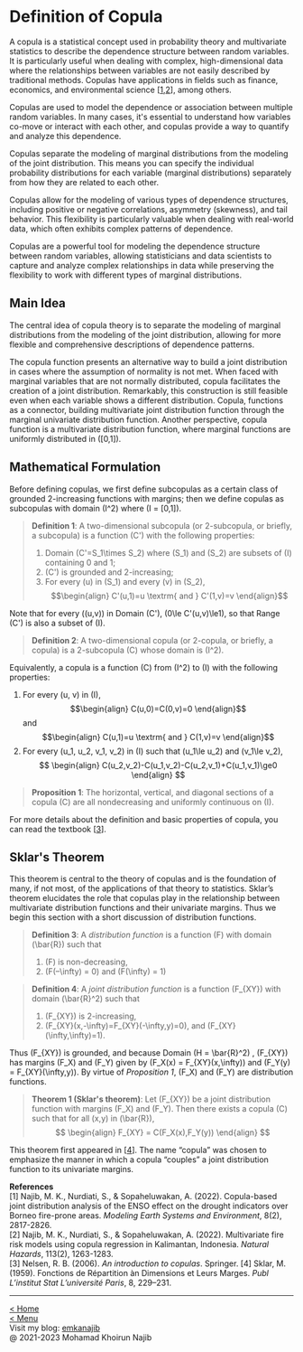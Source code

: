 <script type="text/javascript" async
  src="https://cdnjs.cloudflare.com/ajax/libs/mathjax/2.7.7/MathJax.js?config=TeX-MML-AM_CHTML">
</script>

# Definition of Copula

A copula is a statistical concept used in probability theory and multivariate statistics to describe the dependence structure between random variables. It is particularly useful when dealing with complex, high-dimensional data where the relationships between variables are not easily described by traditional methods. Copulas have applications in fields such as finance, economics, and environmental science [[1](#MKN23a),[2](#MKN23b)], among others.

Copulas are used to model the dependence or association between multiple random variables. In many cases, it's essential to understand how variables co-move or interact with each other, and copulas provide a way to quantify and analyze this dependence.

Copulas separate the modeling of marginal distributions from the modeling of the joint distribution. This means you can specify the individual probability distributions for each variable (marginal distributions) separately from how they are related to each other.

Copulas allow for the modeling of various types of dependence structures, including positive or negative correlations, asymmetry (skewness), and tail behavior. This flexibility is particularly valuable when dealing with real-world data, which often exhibits complex patterns of dependence.

Copulas are a powerful tool for modeling the dependence structure between random variables, allowing statisticians and data scientists to capture and analyze complex relationships in data while preserving the flexibility to work with different types of marginal distributions.

## Main Idea

The central idea of copula theory is to separate the modeling of marginal distributions from the modeling of the joint distribution, allowing for more flexible and comprehensive descriptions of dependence patterns.

The copula function presents an alternative way to build a joint distribution in cases where the assumption of normality is not met. When faced with marginal variables that are not normally distributed, copula facilitates the creation of a joint distribution. Remarkably, this construction is still feasible even when each variable shows a different distribution. Copula, functions as a connector, building multivariate joint distribution function through the marginal univariate distribution function. Another perspective, copula function is a multivariate distribution function, where marginal functions are uniformly distributed in \([0,1]\).

## Mathematical Formulation
Before defining copulas, we first define subcopulas as a certain class of grounded 2-increasing functions with margins; then we define copulas as subcopulas with domain \(I^2\) where \(I = [0,1]\).

> **Definition 1**:  A two-dimensional subcopula (or 2-subcopula, or briefly, a subcopula) is a function \(C'\) with the following properties:
> 1. Domain \(C'=S_1\times S_2\) where \(S_1\) and \(S_2\) are subsets of \(I\) containing 0 and 1;
> 2. \(C'\) is grounded and 2-increasing;
> 3. For every \(u\) in \(S_1\) and every \(v\) in \(S_2\),
$$\begin{align}
C'(u,1)=u \textrm{ and } C'(1,v)=v
\end{align}$$

Note that for every \((u,v)\) in Domain \(C'\), \(0\le C'(u,v)\le1\), so that Range \(C'\) is also a subset of \(I\).

> **Definition 2**: A two-dimensional copula (or 2-copula, or briefly, a copula) is a 2-subcopula \(C\) whose domain is \(I^2\).

Equivalently, a copula is a function \(C\) from \(I^2\) to \(I\) with the following properties:

1. For every \(u, v\) in \(I\),
$$\begin{align}
C(u,0)=C(0,v)=0
\end{align}$$
and
$$\begin{align}
C(u,1)=u \textrm{ and } C(1,v)=v
\end{align}$$
2. For every \(u_1, u_2, v_1, v_2\) in \(I\) such that \(u_1\le u_2\) and \(v_1\le v_2\),
$$
\begin{align}
C(u_2,v_2)-C(u_1,v_2)-C(u_2,v_1)+C(u_1,v_1)\ge0
\end{align}
$$

> **Proposition 1**: The horizontal, vertical, and diagonal sections of a copula \(C\) are all nondecreasing and uniformly continuous on \(I\).

For more details about the definition and basic properties of copula, you can read the textbook [[3](#nelsen)].

## Sklar's Theorem
This theorem is central to the theory of copulas and is the foundation of many, if not most, of the applications of that theory to statistics. Sklar’s theorem elucidates the role that copulas play in the relationship between multivariate distribution functions and their univariate margins. Thus we begin this section with a short discussion of distribution functions.

> **Definition 3**:  A _distribution function_ is a function \(F\) with domain \(\bar{R}\) such that
> 1. \(F\) is non-decreasing,
> 2. \(F(–\infty) = 0\) and \(F(\infty) = 1\)

> **Definition 4**: A _joint distribution function_ is a function \(F_{XY}\) with domain \(\bar{R}^2\) such that
> 1. \(F_{XY}\) is 2-increasing,
> 2. \(F_{XY}(x,-\infty)=F_{XY}(-\infty,y)=0\), and \(F_{XY}(\infty,\infty)=1\).

Thus \(F_{XY}\) is grounded, and because Domain \(H = \bar{R}^2\) , \(F_{XY}\) has margins \(F_X\) and \(F_Y\) given by \(F_X(x) = F_{XY}(x,\infty)\) and \(F_Y(y) = F_{XY}(\infty,y)\). By virtue of _Proposition 1_, \(F_X\) and \(F_Y\) are distribution functions.

> **Theorem 1 (Sklar's theorem)**: Let \(F_{XY}\) be a joint distribution function with margins \(F_X\) and \(F_Y\). Then there exists a copula \(C\) such that for all \(x,y\) in \(\bar{R}\),
$$
\begin{align}
F_{XY} = C(F_X(x),F_Y(y))
\end{align}
$$

This theorem first appeared in [[4](#Sklar)]. The name “copula” was chosen to emphasize the manner in which a copula “couples” a joint distribution function to its univariate margins.

**References**\
[<a id="MKN23a">1</a>] Najib, M. K., Nurdiati, S., & Sopaheluwakan, A. (2022). Copula-based joint distribution analysis of the ENSO effect on the drought indicators over Borneo fire-prone areas. _Modeling Earth Systems and Environment_, 8(2), 2817-2826.\
[<a id="MKN23b">2</a>] Najib, M. K., Nurdiati, S., & Sopaheluwakan, A. (2022). Multivariate fire risk models using copula regression in Kalimantan, Indonesia. _Natural Hazards_, 113(2), 1263-1283.\
[<a id="Nelsen">3</a>] Nelsen, R. B. (2006). _An introduction to copulas_. Springer.
[<a id="Sklar">4</a>] Sklar, M. (1959). Fonctions de Répartition àn Dimensions et Leurs Marges. _Publ L’institut Stat L’université Paris_, 8, 229–231.

---
[< Home](README.md)\
[< Menu](README.md#menu)\
Visit my blog: [emkanajib](https://emkanajib.blogspot.com/)\
@ 2021-2023 Mohamad Khoirun Najib
